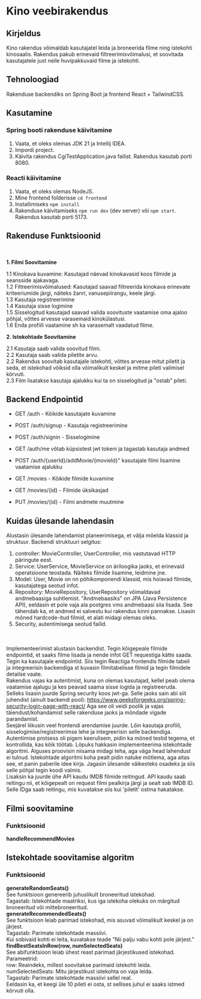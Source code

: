 # Kino veebirakendus

## Kirjeldus
Kino rakendus võimaldab kasutajatel leida ja broneerida filme ning istekohti kinosaalis. Rakendus pakub erinevaid filtreerimisvõimalusi, et soovitada kasutajatele just neile huvipakkuvaid filme ja istekohti.

## Tehnoloogiad
Rakenduse backendiks on Spring Boot ja frontend React + TailwindCSS.

## Kasutamine
### Spring booti rakenduse käivitamine
1. Vaata, et oleks olemas JDK 21 ja Intellij IDEA.
2. Impordi project.
3. Käivita rakendus CgiTestApplication.java failist. Rakendus kasutab porti 8080.
### Reacti käivitamine
1. Vaata, et oleks olemas NodeJS.
2. Mine frontend folderisse `cd frontend`
3. Installimiseks `npm install`
4. Rakenduse käivitamiseks `npm run dev` (dev server) või `npm start`. Rakendus kasutab porti 5173.
## Rakenduse Funktsioonid 
<br>

**1. Filmi Soovitamine** <br>

1.1 Kinokava kuvamine: Kasutajad näevad kinokavasid koos filmide ja seansside ajakavaga. <br>
1.2 Filtreerimisvõimalused: Kasutajad saavad filtreerida kinokava erinevate kriteeriumide järgi, näiteks žanri, vanusepiirangu, keele järgi. <br>
1.3 Kasutaja registreerimine <br>
1.4 Kasutaja sisse logimine <br>
1.5 Sisselogitud kasutajad saavad valida soovituste vaatamise oma ajaloo põhjal, võttes arvesse varasemaid kinokülastusi. <br>
1.6 Enda profiili vaatamine sh ka varasemalt vaadatud filme. <br>

**2. Istekohtade Soovitamine** <br>

2.1 Kasutaja saab valida soovitud filmi. <br>
2.2 Kasutaja saab valida piletite arvu. <br>
2.2 Rakendus soovitab kasutajale istekohti, võttes arvesse mitut piletit ja seda, et istekohad võiksid olla võimalikult keskel ja mitme pileti valimisel kõrvuti. <br>
2.3 Film lisatakse kasutaja ajalukku kui ta on sisselogitud ja "ostab" pileti. <br>


## Backend Endpointid
* GET /auth - Kõikide kasutajate kuvamine
* POST /auth/signup - Kasutaja registreerimine
* POST /auth/signin - Sisselogimine
* GET /auth/me võtab küpsistest jwt tokeni ja tagastab kasutaja andmed
* POST /auth/{userId}/addMovie/{movieId}" kasutajale filmi lisamine vaatamise ajalukku


* GET /movies - Kõikide filmide kuvamine
* GET /movies/{id} - Filmide üksikasjad
* PUT /movies/{id} - Filmi andmete muutmine


## Kuidas ülesande lahendasin

Alustasin ülesande lahendamist planeerimisega, et välja mõelda klassid ja struktuur.
Backendi struktuuri selgitus: 
1. controller: MovieController, UserController, mis vastutavad HTTP päringute eest.
2. Service: UserService, MovieService on äriloogika jaoks, et erinevaid operatsioone teostada. Näiteks filmide lisamine, leidmine jne.
3. Model: User, Movie on nn põhikomponendi klassid, mis hoiavad filmide, kasutajatega seotud infot.
4. Repository: MovieRepository, UserRepository võimaldavad andmebaasiga suhtlemist. "Andmebaasiks" on JPA (Java Persistence API), eeldasin et pole vaja ala postgres vms andmebaasi siia lisada. See tähendab ka, et andmed ei salvestu kui rakendus kinni pannakse. Lisasin mõned hardcode-itud filmid, et alati midagi olemas oleks.
5. Security, autentimisega seotud failid.

<br><br>
Implementeerimist alustasin backendist. Tegin kõigepeale filmide endpointid, et saaks filme lisada ja nende infot GET requestiga kätte saada. Tegin ka kasutajale endpointid. Siis tegin Reactiga frontendis filmide tabeli ja integreerisin backendiga st kuvasin filmitabelisse filmid ja tegin filmidele detailse vaate. <br>
Rakendus vajas ka autentimist, kuna on olemas kasutajad, kellel peab olema vaatamise ajalugu ja kes peavad saama sisse logida ja registreeruda. Selleks lisasin juurde Spring security koos jwt-ga. Selle jaoks sain abi siit juhendist (ainult backendi pool): https://www.geeksforgeeks.org/spring-security-login-page-with-react/ Aga see oli veidi poolik ja vajas täiendust/kohandamist selle rakenduse jaoks ja mõndade vigade parandamist.  <br>
Seejärel liikusin veel frontendi arendamise juurde. Lõin kasutaja profiili, sisselogimise/registreerimse lehe ja integreerisin selle backendiga. Autentimise protsess oli pigem keerulisem, pidin ka mõned testid tegema, et kontrollida, kas kõik töötab. 
Lõpuks hakkasin implementeerima istekohtade algoritmi. Alguses proovisin niisama midagi teha, aga väga head lahendust ei tulnud. Istekohtade algoritmi koha pealt pidin natuke mõtlema, aga aitas see, et panin paberile idee kirja. Jagasin ülesande väikesteks osadeks ja siis selle põhjal tegin koodi valmis. <br>
Lisaksin ka juurde ühe API kaudu IMDB filmide reitingud. API kaudu saab reitingu nii, et kõigepealt on request filmi pealkirja järgi ja sealt sab IMDB ID. Selle IDga saab reitingu, mis kuvatakse siis kui 'piletit' ostma hakatakse. 

## Filmi soovitamine
### Funktsioonid
**handleRecommendMovies**


## Istekohtade soovitamise algoritm

### Funktsioonid
**generateRandomSeats()** <br>
See funktsioon genereerib juhuslikult broneeritud istekohad. <br>
Tagastab: Istekohtade maatriksi, kus iga istekoha olekuks on märgitud broneeritud või mittebroneeritud. <br>
**generateRecommendedSeats()** <br>
See funktsioon leiab parimad istekohad, mis asuvad võimalikult keskel ja on järjest. <br>
Tagastab: Parimate istekohtade massiivi. <br>
Kui sobivaid kohti ei leita, kuvatakse teade "Nii palju vabu kohti pole järjest." <br>
**findBestSeatsInRow(row, numSelectedSeats)** <br>
See abifunktsioon leiab ühest reast parimad järjestikused istekohad. <br>
Parameetrid: <br>
row: Reaindeks, millest soovitakse parimaid istekohti leida. <br>
numSelectedSeats: Mitu järjestikust istekohta on vaja leida. <br>
Tagastab: Parimate istekohtade massiivi sellel real. <br>
Eeldasin ka, et keegi üle 10 pileti ei osta, st sellises juhul ei saaks istmed kõrvuti olla. 


